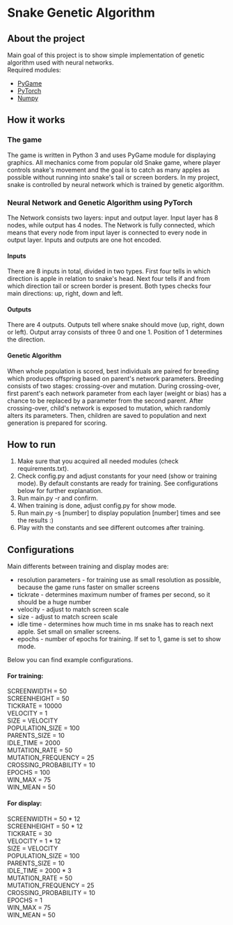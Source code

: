 # Snake Genetic Algorithm
## About the project
Main goal of this project is to show simple implementation of genetic algorithm used with neural networks.  
Required modules:
* [PyGame](https://www.pygame.org/)
* [PyTorch](https://pytorch.org/)
* [Numpy](https://numpy.org/)

## How it works
### The game
The game is written in Python 3 and uses PyGame module for displaying graphics. All mechanics come from popular old Snake game, where player controls snake's movement and the goal is to catch as many apples as possible without running into snake's tail or screen borders. In my project, snake is controlled by neural network which is trained by genetic algorithm.  
### Neural Network and Genetic Algorithm using PyTorch
The Network consists two layers: input and output layer. Input layer has 8 nodes, while output has 4 nodes. The Network is fully connected, which means that every node from input layer is connected to every node in output layer. Inputs and outputs are one hot encoded.
#### Inputs
There are 8 inputs in total, divided in two types. First four tells in which direction is apple in relation to snake's head.
Next four tells if and from which direction tail or screen border is present. Both types checks four main directions: up, right, down and left.
#### Outputs
There are 4 outputs. Outputs tell where snake should move (up, right, down or left). Output array consists of three 0 and one 1. Position of 1 determines the direction.
#### Genetic Algorithm
When whole population is scored, best individuals are paired for breeding which produces offspring based on parent's network parameters. Breeding consists of two stages: crossing-over and mutation.
During crossing-over, first parent's each network parameter from each layer (weight or bias) has a chance to be replaced by a parameter from the second parent. After crossing-over, child's network is exposed to mutation, which randomly alters its parameters. Then, children are saved to population and next generation is prepared for scoring.
## How to run
1. Make sure that you acquired all needed modules (check requirements.txt).
2. Check config.py and adjust constants for your need (show or training mode). By default constants are ready for training. See configurations below for further explanation.
3. Run main.py -r and confirm.
5. When training is done, adjust config.py for show mode.
6. Run main.py -s [number] to display population [number] times and see the results :)
7. Play with the constants and see different outcomes after training.

## Configurations
Main differents between training and display modes are: 
* resolution parameters - for training use as small resolution as possible, because the game runs faster on smaller screens
* tickrate -  determines maximum number of frames per second, so it should be a huge number
* velocity - adjust to match screen scale
* size - adjust to match screen scale
* idle time - determines how much time in ms snake has to reach next apple. Set small on smaller screens.
* epochs - number of epochs for training. If set to 1, game is set to show mode. 

Below you can find example configurations.
#### For training:
SCREENWIDTH = 50  
SCREENHEIGHT = 50  
TICKRATE = 10000  
VELOCITY = 1  
SIZE = VELOCITY  
POPULATION_SIZE = 100  
PARENTS_SIZE = 10  
IDLE_TIME = 2000  
MUTATION_RATE = 50  
MUTATION_FREQUENCY = 25  
CROSSING_PROBABILITY = 10  
EPOCHS = 100  
WIN_MAX = 75  
WIN_MEAN = 50  
#### For display:
SCREENWIDTH = 50 * 12  
SCREENHEIGHT = 50 * 12  
TICKRATE = 30  
VELOCITY = 1 * 12  
SIZE = VELOCITY   
POPULATION_SIZE = 100  
PARENTS_SIZE = 10  
IDLE_TIME = 2000 * 3  
MUTATION_RATE = 50  
MUTATION_FREQUENCY = 25  
CROSSING_PROBABILITY = 10  
EPOCHS = 1  
WIN_MAX = 75  
WIN_MEAN = 50  
